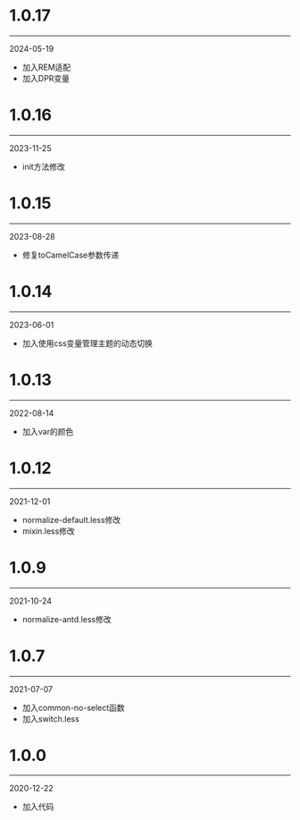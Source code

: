 # 1.0.17

***

2024-05-19

* 加入REM适配
* 加入DPR变量

# 1.0.16

***

2023-11-25

* init方法修改

# 1.0.15

***

2023-08-28

* 修复toCamelCase参数传递

# 1.0.14

***

2023-06-01

* 加入使用css变量管理主题的动态切换

# 1.0.13

***

2022-08-14

* 加入var的颜色

# 1.0.12

***

2021-12-01

* normalize-default.less修改
* mixin.less修改

# 1.0.9

***

2021-10-24

* normalize-antd.less修改

# 1.0.7

***

2021-07-07

* 加入common-no-select函数
* 加入switch.less

# 1.0.0

***

2020-12-22

* 加入代码
